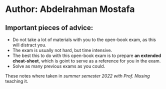 # Author: Abdelrahman Mostafa

## Important pieces of advice:
- Do not take a lot of materials with you to the open-book exam, as this will distract you.
- The exam is usually not hard, but time intensive.
- The best this to do with this open-book exam is to prepare **an extended cheat-sheet**, which is goint to serve as a reference for you in the exam.
- Solve as many previous exams as you could.


These notes where taken in *summer semester 2022 with Prof. Nissing* teaching it.